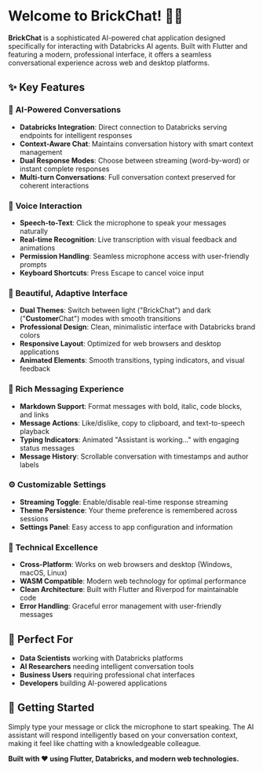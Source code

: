 # Welcome to BrickChat! 🧱💬

**BrickChat** is a sophisticated AI-powered chat application designed specifically for interacting with Databricks AI agents. Built with Flutter and featuring a modern, professional interface, it offers a seamless conversational experience across web and desktop platforms.

## ✨ Key Features

### 🎯 **AI-Powered Conversations**
- **Databricks Integration**: Direct connection to Databricks serving endpoints for intelligent responses
- **Context-Aware Chat**: Maintains conversation history with smart context management
- **Dual Response Modes**: Choose between streaming (word-by-word) or instant complete responses
- **Multi-turn Conversations**: Full conversation context preserved for coherent interactions

### 🎤 **Voice Interaction**
- **Speech-to-Text**: Click the microphone to speak your messages naturally
- **Real-time Recognition**: Live transcription with visual feedback and animations
- **Permission Handling**: Seamless microphone access with user-friendly prompts
- **Keyboard Shortcuts**: Press Escape to cancel voice input

### 🎨 **Beautiful, Adaptive Interface**
- **Dual Themes**: Switch between light ("BrickChat") and dark ("**Customer**Chat") modes with smooth transitions
- **Professional Design**: Clean, minimalistic interface with Databricks brand colors
- **Responsive Layout**: Optimized for web browsers and desktop applications
- **Animated Elements**: Smooth transitions, typing indicators, and visual feedback

### 💬 **Rich Messaging Experience**
- **Markdown Support**: Format messages with bold, italic, code blocks, and links
- **Message Actions**: Like/dislike, copy to clipboard, and text-to-speech playback
- **Typing Indicators**: Animated "Assistant is working..." with engaging status messages
- **Message History**: Scrollable conversation with timestamps and author labels

### ⚙️ **Customizable Settings**
- **Streaming Toggle**: Enable/disable real-time response streaming
- **Theme Persistence**: Your theme preference is remembered across sessions
- **Settings Panel**: Easy access to app configuration and information

### 🔧 **Technical Excellence**
- **Cross-Platform**: Works on web browsers and desktop (Windows, macOS, Linux)
- **WASM Compatible**: Modern web technology for optimal performance
- **Clean Architecture**: Built with Flutter and Riverpod for maintainable code
- **Error Handling**: Graceful error management with user-friendly messages

## 🎯 **Perfect For**
- **Data Scientists** working with Databricks platforms
- **AI Researchers** needing intelligent conversation tools
- **Business Users** requiring professional chat interfaces
- **Developers** building AI-powered applications

## 🚀 **Getting Started**
Simply type your message or click the microphone to start speaking. The AI assistant will respond intelligently based on your conversation context, making it feel like chatting with a knowledgeable colleague.

**Built with ❤️ using Flutter, Databricks, and modern web technologies.**